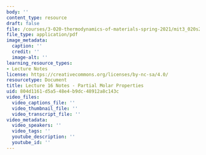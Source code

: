 ```yaml
---
body: ''
content_type: resource
draft: false
file: /courses/3-020-thermodynamics-of-materials-spring-2021/mit3_020s21_l16.pdf
file_type: application/pdf
image_metadata:
  caption: ''
  credit: ''
  image-alt: ''
learning_resource_types:
- Lecture Notes
license: https://creativecommons.org/licenses/by-nc-sa/4.0/
resourcetype: Document
title: Lecture 16 Notes - Partial Molar Properties
uid: 804d1161-d5a5-48e4-b9dc-48912a8c143c
video_files:
  video_captions_file: ''
  video_thumbnail_file: ''
  video_transcript_file: ''
video_metadata:
  video_speakers: ''
  video_tags: ''
  youtube_description: ''
  youtube_id: ''
---
```

